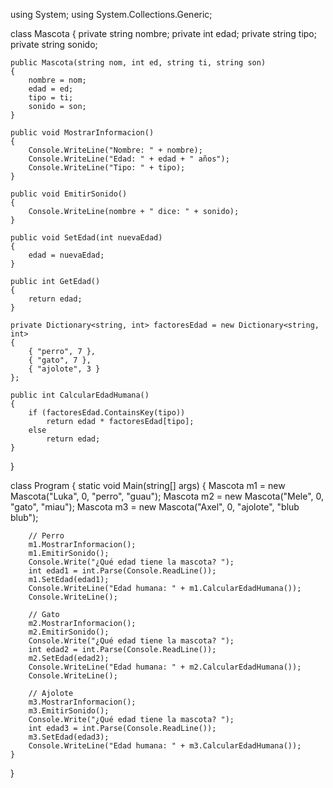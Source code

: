 using System;
using System.Collections.Generic;

class Mascota
{
    private string nombre;
    private int edad;
    private string tipo;
    private string sonido;

    public Mascota(string nom, int ed, string ti, string son)
    {
        nombre = nom;
        edad = ed;
        tipo = ti;
        sonido = son;
    }

    public void MostrarInformacion()
    {
        Console.WriteLine("Nombre: " + nombre);
        Console.WriteLine("Edad: " + edad + " años");
        Console.WriteLine("Tipo: " + tipo);
    }

    public void EmitirSonido()
    {
        Console.WriteLine(nombre + " dice: " + sonido);
    }

    public void SetEdad(int nuevaEdad)
    {
        edad = nuevaEdad;
    }

    public int GetEdad()
    {
        return edad;
    }

    private Dictionary<string, int> factoresEdad = new Dictionary<string, int>
    {
        { "perro", 7 },
        { "gato", 7 },
        { "ajolote", 3 }
    };

    public int CalcularEdadHumana()
    {
        if (factoresEdad.ContainsKey(tipo))
            return edad * factoresEdad[tipo];
        else
            return edad;
    }
}

class Program
{
    static void Main(string[] args)
    {
        Mascota m1 = new Mascota("Luka", 0, "perro", "guau");
        Mascota m2 = new Mascota("Mele", 0, "gato", "miau");
        Mascota m3 = new Mascota("Axel", 0, "ajolote", "blub blub");

        // Perro
        m1.MostrarInformacion();
        m1.EmitirSonido();
        Console.Write("¿Qué edad tiene la mascota? ");
        int edad1 = int.Parse(Console.ReadLine());
        m1.SetEdad(edad1);
        Console.WriteLine("Edad humana: " + m1.CalcularEdadHumana());
        Console.WriteLine();

        // Gato
        m2.MostrarInformacion();
        m2.EmitirSonido();
        Console.Write("¿Qué edad tiene la mascota? ");
        int edad2 = int.Parse(Console.ReadLine());
        m2.SetEdad(edad2);
        Console.WriteLine("Edad humana: " + m2.CalcularEdadHumana());
        Console.WriteLine();

        // Ajolote
        m3.MostrarInformacion();
        m3.EmitirSonido();
        Console.Write("¿Qué edad tiene la mascota? ");
        int edad3 = int.Parse(Console.ReadLine());
        m3.SetEdad(edad3);
        Console.WriteLine("Edad humana: " + m3.CalcularEdadHumana());
    }
}

